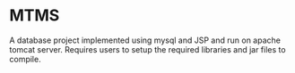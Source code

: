 # MTMS
A database project implemented using mysql and JSP and run on apache tomcat server.
Requires users to setup the required libraries and jar files to compile.
